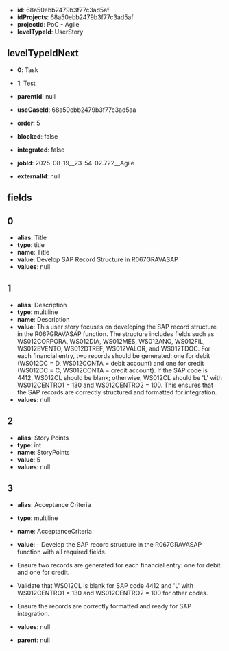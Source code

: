 - **id**: 68a50ebb2479b3f77c3ad5af
- **idProjects**: 68a50ebb2479b3f77c3ad5af
- **projectId**: PoC - Agile
- **levelTypeId**: UserStory
## levelTypeIdNext
- **0**: Task
- **1**: Test

- **parentId**: null
- **useCaseId**: 68a50ebb2479b3f77c3ad5aa
- **order**: 5
- **blocked**: false
- **integrated**: false
- **jobId**: 2025-08-19__23-54-02.722__Agile
- **externalId**: null
## fields
## 0
- **alias**: Title
- **type**: title
- **name**: Title
- **value**: Develop SAP Record Structure in R067GRAVASAP
- **values**: null

## 1
- **alias**: Description
- **type**: multiline
- **name**: Description
- **value**: This user story focuses on developing the SAP record structure in the R067GRAVASAP function. The structure includes fields such as WS012CORPORA, WS012DIA, WS012MES, WS012ANO, WS012FIL, WS012EVENTO, WS012DTREF, WS012VALOR, and WS012TDOC. For each financial entry, two records should be generated: one for debit (WS012DC = D, WS012CONTA = debit account) and one for credit (WS012DC = C, WS012CONTA = credit account). If the SAP code is 4412, WS012CL should be blank; otherwise, WS012CL should be 'L' with WS012CENTRO1 = 130 and WS012CENTRO2 = 100. This ensures that the SAP records are correctly structured and formatted for integration.
- **values**: null

## 2
- **alias**: Story Points
- **type**: int
- **name**: StoryPoints
- **value**: 5
- **values**: null

## 3
- **alias**: Acceptance Criteria
- **type**: multiline
- **name**: AcceptanceCriteria
- **value**: - Develop the SAP record structure in the R067GRAVASAP function with all required fields.
- Ensure two records are generated for each financial entry: one for debit and one for credit.
- Validate that WS012CL is blank for SAP code 4412 and 'L' with WS012CENTRO1 = 130 and WS012CENTRO2 = 100 for other codes.
- Ensure the records are correctly formatted and ready for SAP integration.
- **values**: null


- **parent**: null
